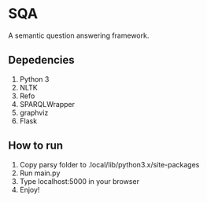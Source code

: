 # SQA
A semantic question answering framework.

## Depedencies ##
1. Python 3
2. NLTK
3. Refo
4. SPARQLWrapper
5. graphviz
6. Flask

## How to run ##
1. Copy parsy folder to .local/lib/python3.x/site-packages
2. Run main.py
3. Type localhost:5000 in your browser
4. Enjoy!
